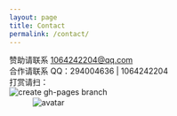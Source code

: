 ```yaml
---
layout: page
title: Contact
permalink: /contact/
---
```




赞助请联系 1064242204@qq.com
<br/>
合作请联系 QQ：294004636 | 1064242204
<br/>
打赏请扫：
<br/>
![create gh-pages branch](http://ogu9js0qs.bkt.clouddn.com/weixing.png)<br />
　　　![avatar](http://ogu9js0qs.bkt.clouddn.com/124x124.png)